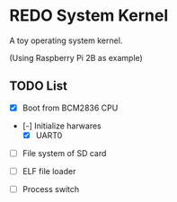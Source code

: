 # REDO System Kernel

A toy operating system kernel.

(Using Raspberry Pi 2B as example)

## TODO List

- [x] Boot from BCM2836 CPU
- [-] Initialize harwares
    - [x] UART0
- [ ] File system of SD card
- [ ] ELF file loader
- [ ] Process switch



